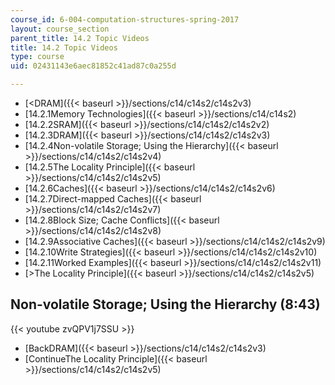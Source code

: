 ```yaml
---
course_id: 6-004-computation-structures-spring-2017
layout: course_section
parent_title: 14.2 Topic Videos
title: 14.2 Topic Videos
type: course
uid: 02431143e6aec81852c41ad87c0a255d

---
```


*   [<DRAM]({{< baseurl >}}/sections/c14/c14s2/c14s2v3)
*   [14.2.1Memory Technologies]({{< baseurl >}}/sections/c14/c14s2)
*   [14.2.2SRAM]({{< baseurl >}}/sections/c14/c14s2/c14s2v2)
*   [14.2.3DRAM]({{< baseurl >}}/sections/c14/c14s2/c14s2v3)
*   [14.2.4Non-volatile Storage; Using the Hierarchy]({{< baseurl >}}/sections/c14/c14s2/c14s2v4)
*   [14.2.5The Locality Principle]({{< baseurl >}}/sections/c14/c14s2/c14s2v5)
*   [14.2.6Caches]({{< baseurl >}}/sections/c14/c14s2/c14s2v6)
*   [14.2.7Direct-mapped Caches]({{< baseurl >}}/sections/c14/c14s2/c14s2v7)
*   [14.2.8Block Size; Cache Conflicts]({{< baseurl >}}/sections/c14/c14s2/c14s2v8)
*   [14.2.9Associative Caches]({{< baseurl >}}/sections/c14/c14s2/c14s2v9)
*   [14.2.10Write Strategies]({{< baseurl >}}/sections/c14/c14s2/c14s2v10)
*   [14.2.11Worked Examples]({{< baseurl >}}/sections/c14/c14s2/c14s2v11)
*   [\>The Locality Principle]({{< baseurl >}}/sections/c14/c14s2/c14s2v5)

Non-volatile Storage; Using the Hierarchy (8:43)
------------------------------------------------

{{< youtube zvQPV1j7SSU >}}

*   [BackDRAM]({{< baseurl >}}/sections/c14/c14s2/c14s2v3)
*   [ContinueThe Locality Principle]({{< baseurl >}}/sections/c14/c14s2/c14s2v5)